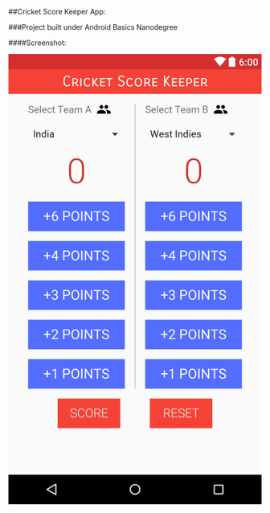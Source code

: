 ##Cricket Score Keeper App: 

###Project built under Android Basics Nanodegree

####Screenshot:

![alt-tag](screenshot.png)